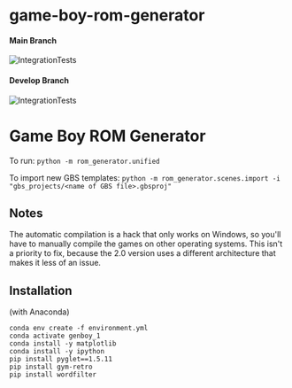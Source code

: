 # game-boy-rom-generator

#### Main Branch
![IntegrationTests](https://github.com/ikarth/game-boy-rom-generator/workflows/IntegrationTests/badge.svg?branch=main)
#### Develop Branch
![IntegrationTests](https://github.com/ikarth/game-boy-rom-generator/workflows/IntegrationTests/badge.svg?branch=develop)

# Game Boy ROM Generator

To run: `python -m rom_generator.unified`

To import new GBS templates: `python -m rom_generator.scenes.import -i "gbs_projects/<name of GBS file>.gbsproj"`


## Notes

The automatic compilation is a hack that only works on Windows, so you'll have to manually compile the games on other operating systems. This isn't a priority to fix, because the 2.0 version uses a different architecture that makes it less of an issue.

## Installation

(with Anaconda)
```
conda env create -f environment.yml
conda activate genboy_1
conda install -y matplotlib
conda install -y ipython
pip install pyglet==1.5.11
pip install gym-retro
pip install wordfilter
```
